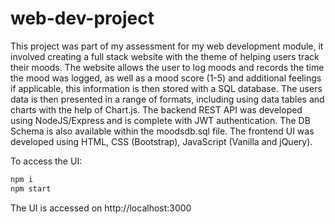 # web-dev-project
This project was part of my assessment for my web development module, it involved creating a full stack website with the theme of helping users track their moods.
The website allows the user to log moods and records the time the mood was logged, as well as a mood score (1-5) and additional feelings if applicable, this information is then stored with a SQL database.
The users data is then presented in a range of formats, including using data tables and charts with the help of Chart.js.
The backend REST API was developed using NodeJS/Express and is complete with JWT authentication. The DB Schema is also available within the moodsdb.sql file.
The frontend UI was developed using HTML, CSS (Bootstrap), JavaScript (Vanilla and jQuery).

To access the UI:
```bash
npm i
npm start
```
The UI is accessed on http://localhost:3000
